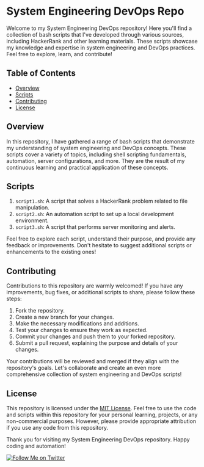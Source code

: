 # System Engineering DevOps Repo

Welcome to my System Engineering DevOps repository! Here you'll find a collection of bash scripts that I've developed through various sources, including HackerRank and other learning materials. These scripts showcase my knowledge and expertise in system engineering and DevOps practices. Feel free to explore, learn, and contribute!

## Table of Contents

- [Overview](#overview)
- [Scripts](#scripts)
- [Contributing](#contributing)
- [License](#license)

## Overview

In this repository, I have gathered a range of bash scripts that demonstrate my understanding of system engineering and DevOps concepts. These scripts cover a variety of topics, including shell scripting fundamentals, automation, server configurations, and more. They are the result of my continuous learning and practical application of these concepts.

## Scripts

1. `script1.sh`: A script that solves a HackerRank problem related to file manipulation.
2. `script2.sh`: An automation script to set up a local development environment.
3. `script3.sh`: A script that performs server monitoring and alerts.

Feel free to explore each script, understand their purpose, and provide any feedback or improvements. Don't hesitate to suggest additional scripts or enhancements to the existing ones!

## Contributing

Contributions to this repository are warmly welcomed! If you have any improvements, bug fixes, or additional scripts to share, please follow these steps:

1. Fork the repository.
2. Create a new branch for your changes.
3. Make the necessary modifications and additions.
4. Test your changes to ensure they work as expected.
5. Commit your changes and push them to your forked repository.
6. Submit a pull request, explaining the purpose and details of your changes.

Your contributions will be reviewed and merged if they align with the repository's goals. Let's collaborate and create an even more comprehensive collection of system engineering and DevOps scripts!

## License

This repository is licensed under the [MIT License](LICENSE). Feel free to use the code and scripts within this repository for your personal learning, projects, or any non-commercial purposes. However, please provide appropriate attribution if you use any code from this repository.

Thank you for visiting my System Engineering DevOps repository. Happy coding and automation!

[![Follow Me on Twitter](https://img.shields.io/twitter/follow/YourTwitterHandle?style=social)](https://twitter.com/DrDevex)

